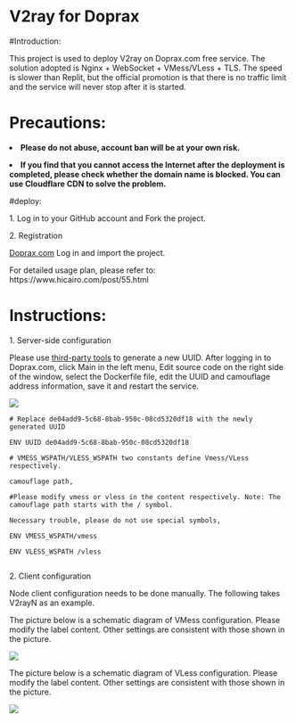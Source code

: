# V2ray for Doprax

#Introduction:

This project is used to deploy V2ray on Doprax.com free service. The solution adopted is Nginx + WebSocket + VMess/VLess + TLS. The speed is slower than Replit, but the official promotion is that there is no traffic limit and the service will never stop after it is started.

# Precautions:

<p><b><li>Please do not abuse, account ban will be at your own risk. </li></b></p>

<p><b><li>If you find that you cannot access the Internet after the deployment is completed, please check whether the domain name is blocked. You can use Cloudflare CDN to solve the problem. </li></b></p>

#deploy:

<p>1. Log in to your GitHub account and Fork the project. </p>

<p>2. Registration<a>

<a href="https://www.doprax.com/signup/">Doprax.com</a> Log in and import the project. </p>

<p>For detailed usage plan, please refer to: https://www.hicairo.com/post/55.html</p>

# Instructions:

<p>1. Server-side configuration</p>

<p>Please use <a href="https://www.v2fly.org/awesome/tools.html"> third-party tools</a> to generate a new UUID. After logging in to Doprax.com, click Main in the left menu, Edit source code on the right side of the window, select the Dockerfile file, edit the UUID and camouflage address information, save it and restart the service. </p>

<img src="https://hicairo.com/zb_users/upload/2022/12/20221229167 2276227538571.webp">


<pre class="notranslate"><code># Replace de04add9-5c68-8bab-950c-08cd5320df18 with the newly generated UUID

ENV UUID de04add9-5c68-8bab-950c-08cd5320df18

# VMESS_WSPATH/VLESS_WSPATH two constants define Vmess/VLess respectively.

camouflage path,

#Please modify vmess or vless in the content respectively. Note: The camouflage path starts with the / symbol.

Necessary trouble, please do not use special symbols,

ENV VMESS_WSPATH/vmess

ENV VLESS_WSPATH /vless

</code></pre>

<p>2. Client configuration</p>

<p>Node client configuration needs to be done manually. The following takes V2rayN as an example.

<p>The picture below is a schematic diagram of VMess configuration. Please modify the label content. Other settings are consistent with those shown in the picture.

</p>

<img src="https://www.hicairo.com/zb_users/upload/2022/12/2022122 91672276258394161.webp">

<p>The picture below is a schematic diagram of VLess configuration. Please modify the label content. Other settings are consistent with those shown in the picture. </p>

<img src="https://www.hicairo.com/zb_users/upload/2022/12/2022122 91672276274474231.webp">
